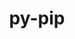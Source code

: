 ---
title: "py-pip"
layout: cache
categories: [package, v0.19]
meta: {"versions": ["22.2.2"], "compilers": ["gcc@=11.1.0", "gcc@=7.3.1", "gcc@=7.5.0", "gcc@=8.4.0", "oneapi@=2022.1.0"], "oss": ["amzn2", "ubuntu18.04", "ubuntu20.04"], "platforms": ["linux"], "targets": ["aarch64", "neoverse_n1", "x86_64", "x86_64_v3"], "stacks": ["aws-ahug", "aws-ahug-aarch64", "aws-isc", "aws-isc-aarch64", "build_systems", "data-vis-sdk", "e4s", "e4s-oneapi", "ml-cpu", "ml-cuda", "ml-rocm", "radiuss", "tutorial"], "num_specs": 13, "num_specs_by_stack": {"aws-isc-aarch64": 2, "aws-ahug-aarch64": 2, "aws-ahug": 1, "aws-isc": 1, "ml-cpu": 2, "ml-cuda": 2, "ml-rocm": 1, "build_systems": 1, "tutorial": 2, "radiuss": 2, "data-vis-sdk": 1, "e4s": 3, "e4s-oneapi": 1}}
spec_details: [{"hash": "2tzk2d6ecsy23b2j7lifrn4sxlalwgh5", "compiler": "gcc@=7.3.1", "versions": ["22.2.2"], "os": "amzn2", "platform": "linux", "target": "aarch64", "variants": ["build_system=generic"], "stacks": ["aws-isc-aarch64", "aws-ahug-aarch64"], "size": "-", "tarball": "https://binaries.spack.io/releases/v0.19/build_cache/linux-amzn2-aarch64/gcc-7.3.1/py-pip-22.2.2/linux-amzn2-aarch64-gcc-7.3.1-py-pip-22.2.2-2tzk2d6ecsy23b2j7lifrn4sxlalwgh5.spack"}, {"hash": "miiihdz66zwjue4tmgpimavfwtdpks53", "compiler": "gcc@=7.3.1", "versions": ["22.2.2"], "os": "amzn2", "platform": "linux", "target": "neoverse_n1", "variants": ["build_system=generic"], "stacks": ["aws-isc-aarch64", "aws-ahug-aarch64"], "size": "-", "tarball": "https://binaries.spack.io/releases/v0.19/build_cache/linux-amzn2-neoverse_n1/gcc-7.3.1/py-pip-22.2.2/linux-amzn2-neoverse_n1-gcc-7.3.1-py-pip-22.2.2-miiihdz66zwjue4tmgpimavfwtdpks53.spack"}, {"hash": "vzqv6khnujcz3ydby6tku6yjlvidjiw7", "compiler": "gcc@=7.3.1", "versions": ["22.2.2"], "os": "amzn2", "platform": "linux", "target": "x86_64_v3", "variants": ["build_system=generic"], "stacks": ["aws-ahug", "aws-isc"], "size": "-", "tarball": "https://binaries.spack.io/releases/v0.19/build_cache/linux-amzn2-x86_64_v3/gcc-7.3.1/py-pip-22.2.2/linux-amzn2-x86_64_v3-gcc-7.3.1-py-pip-22.2.2-vzqv6khnujcz3ydby6tku6yjlvidjiw7.spack"}, {"hash": "twylydntplofr5gmn2lyrvmgc2ozvddk", "compiler": "gcc@=7.3.1", "versions": ["22.2.2"], "os": "amzn2", "platform": "linux", "target": "x86_64_v3", "variants": ["build_system=generic"], "stacks": ["ml-cpu", "ml-cuda", "ml-rocm"], "size": "-", "tarball": "https://binaries.spack.io/releases/v0.19/build_cache/linux-amzn2-x86_64_v3/gcc-7.3.1/py-pip-22.2.2/linux-amzn2-x86_64_v3-gcc-7.3.1-py-pip-22.2.2-twylydntplofr5gmn2lyrvmgc2ozvddk.spack"}, {"hash": "x5tj2x7tas4nqlmdl2ygsgbxteegnapb", "compiler": "gcc@=7.3.1", "versions": ["22.2.2"], "os": "amzn2", "platform": "linux", "target": "x86_64_v3", "variants": ["build_system=generic"], "stacks": ["ml-cpu", "ml-cuda"], "size": "-", "tarball": "https://binaries.spack.io/releases/v0.19/build_cache/linux-amzn2-x86_64_v3/gcc-7.3.1/py-pip-22.2.2/linux-amzn2-x86_64_v3-gcc-7.3.1-py-pip-22.2.2-x5tj2x7tas4nqlmdl2ygsgbxteegnapb.spack"}, {"hash": "wfr6uxyo4hmx37irhpowmewi2e7yl4jt", "compiler": "gcc@=7.5.0", "versions": ["22.2.2"], "os": "ubuntu18.04", "platform": "linux", "target": "x86_64", "variants": ["build_system=generic"], "stacks": ["build_systems", "tutorial", "radiuss"], "size": "-", "tarball": "https://binaries.spack.io/releases/v0.19/build_cache/linux-ubuntu18.04-x86_64/gcc-7.5.0/py-pip-22.2.2/linux-ubuntu18.04-x86_64-gcc-7.5.0-py-pip-22.2.2-wfr6uxyo4hmx37irhpowmewi2e7yl4jt.spack"}, {"hash": "zak3ny7ggz4cbga4v3l3rodo5665r67r", "compiler": "gcc@=7.5.0", "versions": ["22.2.2"], "os": "ubuntu18.04", "platform": "linux", "target": "x86_64", "variants": ["build_system=generic"], "stacks": ["data-vis-sdk"], "size": "-", "tarball": "https://binaries.spack.io/releases/v0.19/build_cache/linux-ubuntu18.04-x86_64/gcc-7.5.0/py-pip-22.2.2/linux-ubuntu18.04-x86_64-gcc-7.5.0-py-pip-22.2.2-zak3ny7ggz4cbga4v3l3rodo5665r67r.spack"}, {"hash": "rycknggt2wkzo4mhyfoz7tdnsfrddvzk", "compiler": "gcc@=7.5.0", "versions": ["22.2.2"], "os": "ubuntu18.04", "platform": "linux", "target": "x86_64", "variants": ["build_system=generic"], "stacks": ["radiuss"], "size": "-", "tarball": "https://binaries.spack.io/releases/v0.19/build_cache/linux-ubuntu18.04-x86_64/gcc-7.5.0/py-pip-22.2.2/linux-ubuntu18.04-x86_64-gcc-7.5.0-py-pip-22.2.2-rycknggt2wkzo4mhyfoz7tdnsfrddvzk.spack"}, {"hash": "icwsdu23xygh6ptqdmnzgdjeuxsb543m", "compiler": "gcc@=11.1.0", "versions": ["22.2.2"], "os": "ubuntu20.04", "platform": "linux", "target": "x86_64", "variants": ["build_system=generic"], "stacks": ["e4s"], "size": "-", "tarball": "https://binaries.spack.io/releases/v0.19/build_cache/linux-ubuntu20.04-x86_64/gcc-11.1.0/py-pip-22.2.2/linux-ubuntu20.04-x86_64-gcc-11.1.0-py-pip-22.2.2-icwsdu23xygh6ptqdmnzgdjeuxsb543m.spack"}, {"hash": "gncqzhpw3cwxdsmokqjbw6xngzr7nbb5", "compiler": "gcc@=11.1.0", "versions": ["22.2.2"], "os": "ubuntu20.04", "platform": "linux", "target": "x86_64", "variants": ["build_system=generic"], "stacks": ["e4s"], "size": "-", "tarball": "https://binaries.spack.io/releases/v0.19/build_cache/linux-ubuntu20.04-x86_64/gcc-11.1.0/py-pip-22.2.2/linux-ubuntu20.04-x86_64-gcc-11.1.0-py-pip-22.2.2-gncqzhpw3cwxdsmokqjbw6xngzr7nbb5.spack"}, {"hash": "cybtpbg3xolitmtooff237fz5gaklwis", "compiler": "gcc@=8.4.0", "versions": ["22.2.2"], "os": "ubuntu18.04", "platform": "linux", "target": "x86_64", "variants": ["build_system=generic"], "stacks": ["tutorial"], "size": "-", "tarball": "https://binaries.spack.io/releases/v0.19/build_cache/linux-ubuntu18.04-x86_64/gcc-8.4.0/py-pip-22.2.2/linux-ubuntu18.04-x86_64-gcc-8.4.0-py-pip-22.2.2-cybtpbg3xolitmtooff237fz5gaklwis.spack"}, {"hash": "zwsc2uvj72r5bc36rjiopp77ilri6oug", "compiler": "gcc@=11.1.0", "versions": ["22.2.2"], "os": "ubuntu20.04", "platform": "linux", "target": "x86_64", "variants": ["build_system=generic"], "stacks": ["e4s"], "size": "-", "tarball": "https://binaries.spack.io/releases/v0.19/build_cache/linux-ubuntu20.04-x86_64/gcc-11.1.0/py-pip-22.2.2/linux-ubuntu20.04-x86_64-gcc-11.1.0-py-pip-22.2.2-zwsc2uvj72r5bc36rjiopp77ilri6oug.spack"}, {"hash": "kieqjajnkyguf7sf7gfmnptrlv6l22sm", "compiler": "oneapi@=2022.1.0", "versions": ["22.2.2"], "os": "ubuntu20.04", "platform": "linux", "target": "x86_64", "variants": ["build_system=generic"], "stacks": ["e4s-oneapi"], "size": "-", "tarball": "https://binaries.spack.io/releases/v0.19/build_cache/linux-ubuntu20.04-x86_64/oneapi-2022.1.0/py-pip-22.2.2/linux-ubuntu20.04-x86_64-oneapi-2022.1.0-py-pip-22.2.2-kieqjajnkyguf7sf7gfmnptrlv6l22sm.spack"}]
---